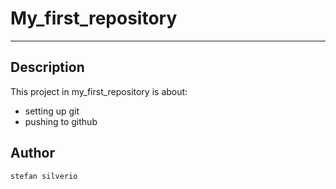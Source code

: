# My_first_repository
---
## Description

This project in my_first_repository is about:
* setting up git 
* pushing to github

## Author 
`stefan silverio`

